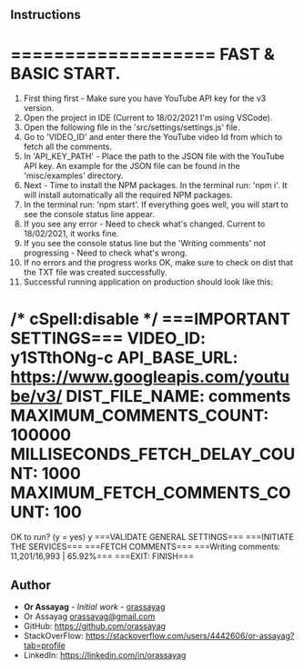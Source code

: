 ## Instructions

===================
FAST & BASIC START.
===================
1. First thing first - Make sure you have YouTube API key for the v3 version.
2. Open the project in IDE (Current to 18/02/2021 I'm using VSCode).
3. Open the following file in the 'src/settings/settings.js' file.
4. Go to 'VIDEO_ID' and enter there the YouTube video Id from which to fetch all the comments.
5. In 'API_KEY_PATH' - Place the path to the JSON file with the YouTube API key. An example for the JSON file can be found
   in the 'misc/examples' directory.
7. Next - Time to install the NPM packages. In the terminal run: 'npm i'. It will install automatically all the required NPM packages.
8. In the terminal run: 'npm start'. If everything goes well, you will start to see the console status line appear.
9. If you see any error - Need to check what's changed. Current to 18/02/2021, it works fine.
10. If you see the console status line but the 'Writing comments' not progressing - Need to check what's wrong.
11. If no errors and the progress works OK, make sure to check on dist that the TXT file was created successfully.
12. Successful running application on production should look like this:

/* cSpell:disable */
===IMPORTANT SETTINGS===
VIDEO_ID: y1STthONg-c
API_BASE_URL: https://www.googleapis.com/youtube/v3/
DIST_FILE_NAME: comments
MAXIMUM_COMMENTS_COUNT: 100000
MILLISECONDS_FETCH_DELAY_COUNT: 1000
MAXIMUM_FETCH_COMMENTS_COUNT: 100
========================
OK to run? (y = yes)
y
===VALIDATE GENERAL SETTINGS===
===INITIATE THE SERVICES===
===FETCH COMMENTS===
===Writing comments: 11,201/16,993 | 65.92%===
===EXIT: FINISH===

## Author

* **Or Assayag** - *Initial work* - [orassayag](https://github.com/orassayag)
* Or Assayag <orassayag@gmail.com>
* GitHub: https://github.com/orassayag
* StackOverFlow: https://stackoverflow.com/users/4442606/or-assayag?tab=profile
* LinkedIn: https://linkedin.com/in/orassayag